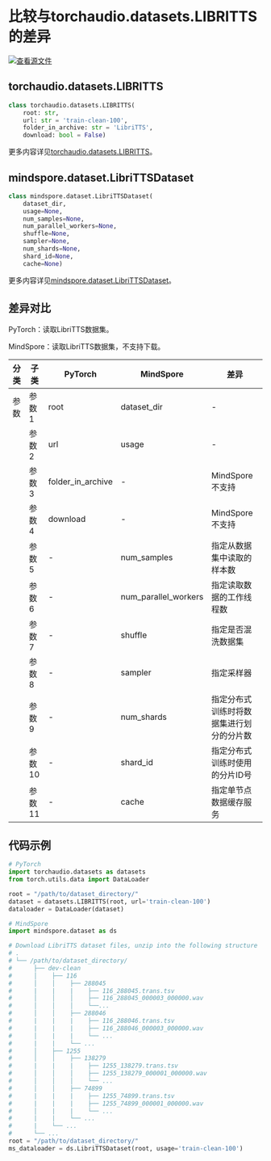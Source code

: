 # 比较与torchaudio.datasets.LIBRITTS的差异

[![查看源文件](https://mindspore-website.obs.cn-north-4.myhuaweicloud.com/website-images/r2.4.1/resource/_static/logo_source.svg)](https://gitee.com/mindspore/docs/blob/r2.4.1/docs/mindspore/source_zh_cn/note/api_mapping/pytorch_diff/LIBRITTS.md)

## torchaudio.datasets.LIBRITTS

```python
class torchaudio.datasets.LIBRITTS(
    root: str,
    url: str = 'train-clean-100',
    folder_in_archive: str = 'LibriTTS',
    download: bool = False)
```

更多内容详见[torchaudio.datasets.LIBRITTS](https://pytorch.org/audio/0.8.0/datasets.html#libritts)。

## mindspore.dataset.LibriTTSDataset

```python
class mindspore.dataset.LibriTTSDataset(
    dataset_dir,
    usage=None,
    num_samples=None,
    num_parallel_workers=None,
    shuffle=None,
    sampler=None,
    num_shards=None,
    shard_id=None,
    cache=None)
```

更多内容详见[mindspore.dataset.LibriTTSDataset](https://mindspore.cn/docs/zh-CN/r2.4.1/api_python/dataset/mindspore.dataset.LibriTTSDataset.html#mindspore.dataset.LibriTTSDataset)。

## 差异对比

PyTorch：读取LibriTTS数据集。

MindSpore：读取LibriTTS数据集，不支持下载。

| 分类 | 子类 |PyTorch | MindSpore | 差异 |
| --- | ---   | ---   | ---        |---  |
|参数 | 参数1 | root    | dataset_dir    | - |
|     | 参数2 | url      | usage    |- |
|     | 参数3 | folder_in_archive      | -    | MindSpore不支持 |
|     | 参数4 | download    | -   | MindSpore不支持 |
|     | 参数5 | -    | num_samples | 指定从数据集中读取的样本数 |
|     | 参数6 | -    | num_parallel_workers | 指定读取数据的工作线程数 |
|     | 参数7 | -    | shuffle  | 指定是否混洗数据集 |
|     | 参数8 | -    | sampler  | 指定采样器 |
|     | 参数9 | -    | num_shards | 指定分布式训练时将数据集进行划分的分片数 |
|     | 参数10 | -    | shard_id | 指定分布式训练时使用的分片ID号 |
|     | 参数11 | -    | cache | 指定单节点数据缓存服务 |

## 代码示例

```python
# PyTorch
import torchaudio.datasets as datasets
from torch.utils.data import DataLoader

root = "/path/to/dataset_directory/"
dataset = datasets.LIBRITTS(root, url='train-clean-100')
dataloader = DataLoader(dataset)

# MindSpore
import mindspore.dataset as ds

# Download LibriTTS dataset files, unzip into the following structure
# .
# └── /path/to/dataset_directory/
#      ├── dev-clean
#      │    ├── 116
#      │    │    ├── 288045
#      |    |    |    ├── 116_288045.trans.tsv
#      │    │    │    ├── 116_288045_000003_000000.wav
#      │    │    │    └──...
#      │    │    ├── 288046
#      |    |    |    ├── 116_288046.trans.tsv
#      |    |    |    ├── 116_288046_000003_000000.wav
#      │    |    |    └── ...
#      |    |    └── ...
#      │    ├── 1255
#      │    │    ├── 138279
#      |    |    |    ├── 1255_138279.trans.tsv
#      │    │    │    ├── 1255_138279_000001_000000.wav
#      │    │    │    └── ...
#      │    │    ├── 74899
#      |    |    |    ├── 1255_74899.trans.tsv
#      |    |    |    ├── 1255_74899_000001_000000.wav
#      │    |    |    └── ...
#      |    |    └── ...
#      |    └── ...
#      └── ...
root = "/path/to/dataset_directory/"
ms_dataloader = ds.LibriTTSDataset(root, usage='train-clean-100')
```
